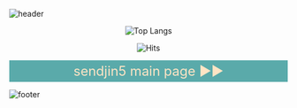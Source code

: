 ![header](https://capsule-render.vercel.app/api?type=cylinder&height=190&color=3aaaaa&text=sendjin5&reversal=false&textBg=false&fontColor=eeeeee&fontSize=100&fontAlign=50&animation=fadeIn&rotate=-3&fontAlignY=55&strokeWidth=0&descSize=30)

<div style="text-align: center;">

![Top Langs](https://github-readme-stats.vercel.app/api/top-langs/?username=sendjin5&layout=compact)

![Hits](https://hits.seeyoufarm.com/api/count/incr/badge.svg?url=https%3A%2F%2Fgithub.com%2Fsendjin5&count_bg=%231AAAAA&title_bg=%231AAAAA&icon=discover.svg&icon_color=%23FFFFFF&title=Today&edge_flat=false)

</div>
<div
      style="
        background-color: #5aaaaa;
        color: bisque;
        text-align: center;
        padding: 5px 10px;
      "
    >
      <a
        href="https://sendjin5.github.io/"
        target="_blank"
        style="color: bisque; text-decoration: none; font-size: 24px"
      >
        sendjin5 main page ▶▶
      </a>
    </div>

![footer](https://capsule-render.vercel.app/api?type=waving&height=150&color=3aaaaa&reversal=false&textBg=false&fontSize=100&fontAlign=50&animation=fadeIn&rotate=-3&fontAlignY=55&strokeWidth=0&descSize=30&section=footer)
